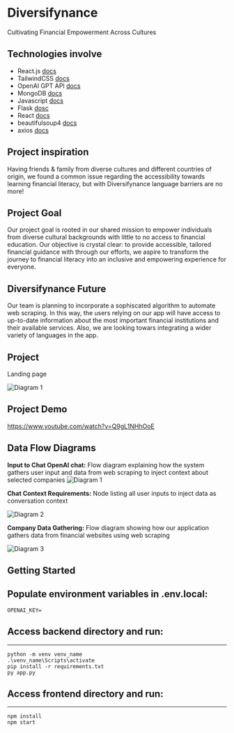 # Diversifynance
Cultivating Financial Empowerment Across Cultures
## Technologies involve
- React.js [docs]([https://nextjs.org/docs](https://react.dev/))
- TailwindCSS [docs](https://tailwindcss.com/docs/installation)
- OpenAI GPT API [docs](https://platform.openai.com/docs/api-reference)
- MongoDB [docs](https://www.mongodb.com/docs/)
- Javascript [docs](https://developer.mozilla.org/en-US/docs/Web/JavaScript/Guide)
- Flask [dosc](https://flask.palletsprojects.com/en/3.0.x/)
- React [docs](https://react.dev/learn)
- beautifulsoup4 [docs](https://beautiful-soup-4.readthedocs.io/en/latest/)
- axios [docs]([https://axios.co/docs](https://axios-http.com/docs/intro))

## Project inspiration
Having friends & family from diverse cultures and different countries of origin, we found a common issue regarding the accessibility towards learning financial literacy, but with Diversifynance language barriers are no more!

## Project Goal
Our project goal is rooted in our shared mission to empower individuals from diverse cultural backgrounds with little to no access to financial education. Our objective is crystal clear: to provide accessible, tailored financial guidance with through our efforts, we aspire to transform the journey to financial literacy into an inclusive and empowering experience for everyone.

## Diversifynance Future
Our team is planning to incorporate a sophiscated algorithm to automate web scraping. In this way, the users relying on our app will have access to up-to-date information about the most important financial institutions and their available services. Also, we are looking towars integrating a wider variety of languages in the app.
  
## Project
Landing page

![Diagram 1](https://github.com/CardosoJavier/HackUTD/blob/main/frontend/src/assets/img/image2222.png)

## Project Demo
https://www.youtube.com/watch?v=Q9gL1NHhOoE

## Data Flow Diagrams
**Input to Chat OpenAI chat:** Flow diagram explaining how the system gathers user input and data from web scraping to inject context about selected companies
![Diagram 1](https://github.com/CardosoJavier/HackUTD/blob/main/frontend/src/assets/img/1stimage.png)

**Chat Context Requirements:** Node listing all user inputs to inject data as conversation context

![Diagram 2](https://github.com/CardosoJavier/HackUTD/blob/main/frontend/src/assets/img/2ndimage.png)

**Company Data Gathering:** Flow diagram showing how our application gathers data from financial websites using web scraping

![Diagram 3](https://github.com/CardosoJavier/HackUTD/blob/main/frontend/src/assets/img/3rdimage.png)

## Getting Started
Populate environment variables in .env.local:
---
```OPENAI_KEY=```

## Access backend directory and run:
---
```
python -m venv venv_name
.\venv_name\Scripts\activate
pip install -r requirements.txt
py app.py
```

## Access frontend directory and run:
---
```
npm install
npm start
```




